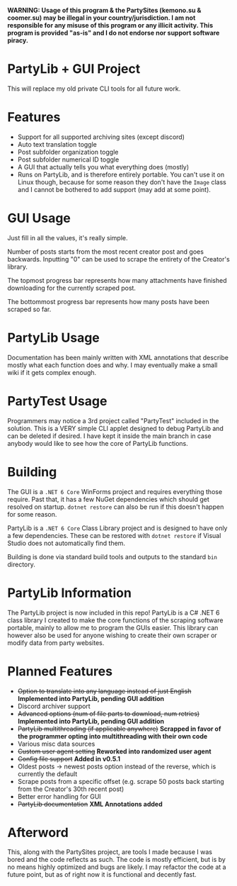 **WARNING: Usage of this program & the PartySites (kemono.su & coomer.su) may be illegal in your country/jurisdiction. I am not responsible for any misuse of this program or any illicit activity. This program is provided "as-is" and I do not endorse nor support software piracy.**

# PartyLib + GUI Project

This will replace my old private CLI tools for all future work.

# Features
- Support for all supported archiving sites (except discord)
- Auto text translation toggle
- Post subfolder organization toggle
- Post subfolder numerical ID toggle
- A GUI that actually tells you what everything does (mostly)
- Runs on PartyLib, and is therefore entirely portable. You can't use it on Linux though, because for some reason they don't have the ``Image`` class and I cannot be bothered to add support (may add at some point).

# GUI Usage
Just fill in all the values, it's really simple.

Number of posts starts from the most recent creator post and goes backwards. Inputting "0" can be used to scrape the entirety of the Creator's library.

The topmost progress bar represents how many attachments have finished downloading for the currently scraped post.

The bottommost progress bar represents how many posts have been scraped so far.

# PartyLib Usage
Documentation has been mainly written with XML annotations that describe mostly what each function does and why. I may eventually make a small wiki if it gets complex enough.

# PartyTest Usage
Programmers may notice a 3rd project called "PartyTest" included in the solution. This is a VERY simple CLI applet designed to debug PartyLib and can be deleted if desired. I have kept it inside the main branch in case anybody would like to see how the core of PartyLib functions.

# Building
The GUI is a ``.NET 6 Core`` WinForms project and requires everything those require. Past that, it has a few NuGet dependencies which should get resolved on startup. ``dotnet restore`` can also be run if this doesn't happen for some reason.

PartyLib is a ``.NET 6 Core`` Class Library project and is designed to have only a few dependencies. These can be restored with ``dotnet restore`` if Visual Studio does not automatically find them.

Building is done via standard build tools and outputs to the standard ``bin`` directory.

# PartyLib Information 
The PartyLib project is now included in this repo! PartyLib is a C# .NET 6 class library I created to make the core functions of the scraping software portable, mainly to allow me to program the GUIs easier. This library can however also be used for anyone wishing to create their own scraper or modify data from party websites.

# Planned Features
- ~~Option to translate into any language instead of just English~~ **Implemented into PartyLib, pending GUI addition**
- Discord archiver support
- ~~Advanced options (num of file parts to download, num retries)~~ **Implemented into PartyLib, pending GUI addition**
- ~~PartyLib multithreading (if applicable anywhere)~~ **Scrapped in favor of the programmer opting into multithreading with their own code**
- Various misc data sources
- ~~Custom user agent setting~~ **Reworked into randomized user agent**
- ~~Config file support~~ **Added in v0.5.1**
- Oldest posts -> newest posts option instead of the reverse, which is currently the default
- Scrape posts from a specific offset (e.g. scrape 50 posts back starting from the Creator's 30th recent post)
- Better error handling for GUI
- ~~PartyLib documentation~~ **XML Annotations added**

# Afterword
This, along with the PartySites project, are tools I made because I was bored and the code reflects as such. The code is mostly efficient, but is by no means highly optimized and bugs are likely. I may refactor the code at a future point, but as of right now it is functional and decently fast.

